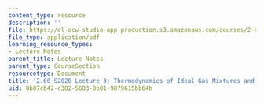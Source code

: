 ```yaml
---
content_type: resource
description: ''
file: https://ol-ocw-studio-app-production.s3.amazonaws.com/courses/2-60j-fundamentals-of-advanced-energy-conversion-spring-2020/8b87cb42c38256830b019879615bb64b_MIT2_60s20_lec3.pdf
file_type: application/pdf
learning_resource_types:
- Lecture Notes
parent_title: Lecture Notes
parent_type: CourseSection
resourcetype: Document
title: '2.60 S2020 Lecture 3: Thermodynamics of Ideal Gas Mixtures and Separation'
uid: 8b87cb42-c382-5683-0b01-9879615bb64b
---
```

